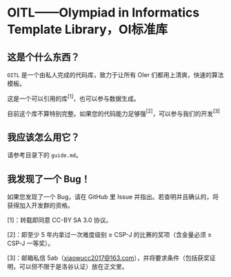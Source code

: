 # OITL——Olympiad in Informatics Template Library，OI标准库
## 这是个什么东西？
`OITL` 是一个由私人完成的代码库，致力于让所有 OIer 们都用上清爽，快速的算法模板。

这是一个可以引用的库$^{[1]}$，也可以参与数据生成。

目前这个库不算特别完整。如果您的代码能力足够强$^{[2]}$，可以参与我们的开发$^{[3]}$
## 我应该怎么用它？
请参考目录下的 `guide.md`。
## 我发现了一个 Bug！
如果您发现了一个 Bug，请在 GitHub 里 Issue 并指出。若查明并且确认的，将获得加入开发群的资格。

$[1]$：转载即同意 CC-BY SA 3.0 协议。

$[2]$：即至少 $5$ 年内拿过一次难度级别 $\ge$ CSP-J 的比赛的奖项（含金量必须 $\ge$ CSP-J 一等奖）。

$[3]$：邮箱私信 5ab（xiaowucc2017@163.com），并将要求条件（包括获奖证明，可以但不限于是洛谷认证）放在正文里。

